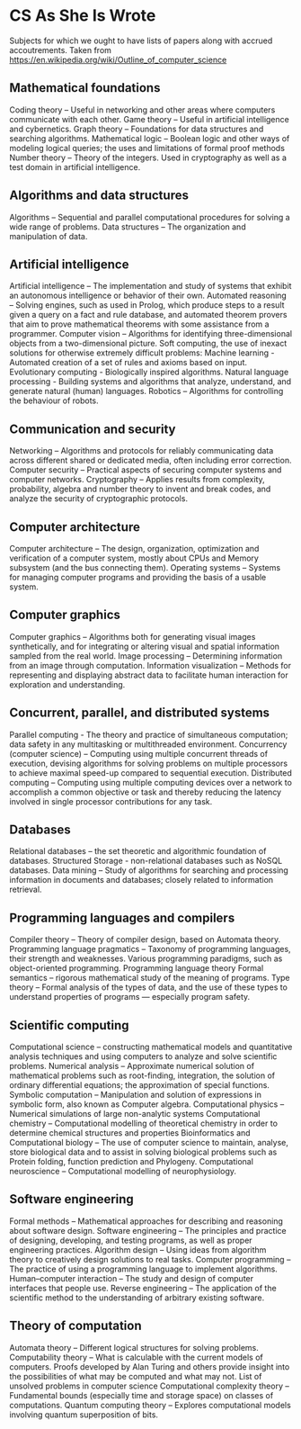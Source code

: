 # CS As She Is Wrote

Subjects for which we ought to have lists of papers along with accrued accoutrements. Taken from https://en.wikipedia.org/wiki/Outline_of_computer_science

## Mathematical foundations

Coding theory – Useful in networking and other areas where computers communicate with each other.
Game theory – Useful in artificial intelligence and cybernetics.
Graph theory – Foundations for data structures and searching algorithms.
Mathematical logic – Boolean logic and other ways of modeling logical queries; the uses and limitations of formal proof methods
Number theory – Theory of the integers. Used in cryptography as well as a test domain in artificial intelligence.

## Algorithms and data structures
Algorithms – Sequential and parallel computational procedures for solving a wide range of problems.
Data structures – The organization and manipulation of data.

## Artificial intelligence
Artificial intelligence – The implementation and study of systems that exhibit an autonomous intelligence or behavior of their own.
Automated reasoning – Solving engines, such as used in Prolog, which produce steps to a result given a query on a fact and rule database, and automated theorem provers that aim to prove mathematical theorems with some assistance from a programmer.
Computer vision – Algorithms for identifying three-dimensional objects from a two-dimensional picture.
Soft computing, the use of inexact solutions for otherwise extremely difficult problems:
Machine learning - Automated creation of a set of rules and axioms based on input.
Evolutionary computing - Biologically inspired algorithms.
Natural language processing - Building systems and algorithms that analyze, understand, and generate natural (human) languages.
Robotics – Algorithms for controlling the behaviour of robots.

## Communication and security
Networking – Algorithms and protocols for reliably communicating data across different shared or dedicated media, often including error correction.
Computer security – Practical aspects of securing computer systems and computer networks.
Cryptography – Applies results from complexity, probability, algebra and number theory to invent and break codes, and analyze the security of cryptographic protocols.

## Computer architecture
Computer architecture – The design, organization, optimization and verification of a computer system, mostly about CPUs and Memory subsystem (and the bus connecting them).
Operating systems – Systems for managing computer programs and providing the basis of a usable system.

## Computer graphics
Computer graphics – Algorithms both for generating visual images synthetically, and for integrating or altering visual and spatial information sampled from the real world.
Image processing – Determining information from an image through computation.
Information visualization – Methods for representing and displaying abstract data to facilitate human interaction for exploration and understanding.

## Concurrent, parallel, and distributed systems
Parallel computing - The theory and practice of simultaneous computation; data safety in any multitasking or multithreaded environment.
Concurrency (computer science) – Computing using multiple concurrent threads of execution, devising algorithms for solving problems on multiple processors to achieve maximal speed-up compared to sequential execution.
Distributed computing – Computing using multiple computing devices over a network to accomplish a common objective or task and thereby reducing the latency involved in single processor contributions for any task.

## Databases
Relational databases – the set theoretic and algorithmic foundation of databases.
Structured Storage - non-relational databases such as NoSQL databases.
Data mining – Study of algorithms for searching and processing information in documents and databases; closely related to information retrieval.

## Programming languages and compilers
Compiler theory – Theory of compiler design, based on Automata theory.
Programming language pragmatics – Taxonomy of programming languages, their strength and weaknesses. Various programming paradigms, such as object-oriented programming.
Programming language theory
Formal semantics – rigorous mathematical study of the meaning of programs.
Type theory – Formal analysis of the types of data, and the use of these types to understand properties of programs — especially program safety.

## Scientific computing
Computational science – constructing mathematical models and quantitative analysis techniques and using computers to analyze and solve scientific problems.
Numerical analysis – Approximate numerical solution of mathematical problems such as root-finding, integration, the solution of ordinary differential equations; the approximation of special functions.
Symbolic computation – Manipulation and solution of expressions in symbolic form, also known as Computer algebra.
Computational physics – Numerical simulations of large non-analytic systems
Computational chemistry – Computational modelling of theoretical chemistry in order to determine chemical structures and properties
Bioinformatics and Computational biology – The use of computer science to maintain, analyse, store biological data and to assist in solving biological problems such as Protein folding, function prediction and Phylogeny.
Computational neuroscience – Computational modelling of neurophysiology.

## Software engineering
Formal methods – Mathematical approaches for describing and reasoning about software design.
Software engineering – The principles and practice of designing, developing, and testing programs, as well as proper engineering practices.
Algorithm design – Using ideas from algorithm theory to creatively design solutions to real tasks.
Computer programming – The practice of using a programming language to implement algorithms.
Human–computer interaction – The study and design of computer interfaces that people use.
Reverse engineering – The application of the scientific method to the understanding of arbitrary existing software.

## Theory of computation
Automata theory – Different logical structures for solving problems.
Computability theory – What is calculable with the current models of computers. Proofs developed by Alan Turing and others provide insight into the possibilities of what may be computed and what may not.
List of unsolved problems in computer science
Computational complexity theory – Fundamental bounds (especially time and storage space) on classes of computations.
Quantum computing theory – Explores computational models involving quantum superposition of bits.
